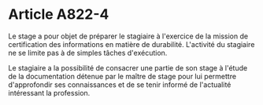 # Article A822-4

Le stage a pour objet de préparer le stagiaire à l'exercice de la mission de certification des informations en matière de durabilité. L'activité du stagiaire ne se limite pas à de simples tâches d'exécution.

Le stagiaire a la possibilité de consacrer une partie de son stage à l'étude de la documentation détenue par le maître de stage pour lui permettre d'approfondir ses connaissances et de se tenir informé de l'actualité intéressant la profession.
